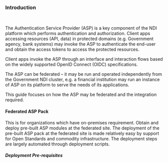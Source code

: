 ### Introduction

<br> 

The Authentication Service Provider (ASP) is a key component of the NDI platform which performs authentication and authorization.  Client apps accessing resources (API, data) in protected domains (e.g. Government agency, bank systems) may invoke the ASP to authenticate the end-user and obtain the access tokens to access the protected resources.

Client apps invoke the ASP through an interface and interaction flows based on the widely supported OpenID Connect (OIDC) specifications.

The ASP can be federated – it may be run and operated independently from the Government NDI cluster, e.g. a financial institution may run an instance of ASP on its platform to serve the needs of its applications.  

This guide focuses on how the ASP may be federated and the integration required.  

#### Federated ASP Pack 

This is for organizations which have on-premises requirement.  Obtain and deploy pre-built ASP modules at the federated site.  The deployment of the pre-built ASP pack at the federated site is made relatively easy by support for Open Standards and commodity infrastructure.  The deployment steps are largely automated through deployment scripts.

##### Deployment Pre-requisites